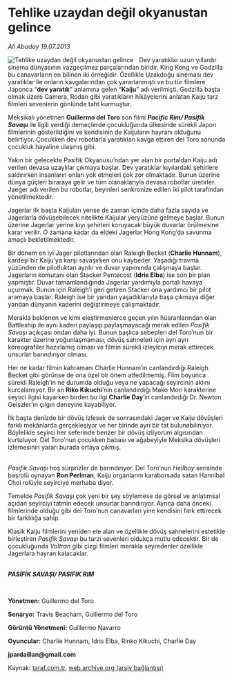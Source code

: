 # Tehlike uzaydan değil okyanustan gelince

*Ali Abaday 19.07.2013*

<div class="yazi"><img align="left" alt="Tehlike uzaydan değil okyanustan gelince" border="0" src="http://www.taraf.com.tr/fotoraflar/makaleler/tehlike-uzaydan-degil-okyanustan-gelince_2270_orijinal.jpg" style="border-right-width:10px; border-color:#FFFFFF"/><p>Dev yaratıklar uzun yıllardır sinema dünyasının vazgeçilmez parçalarından biridir. King Kong ve Godzilla bu canavarların en bilinen iki örneğidir. Özellikle Uzakdoğu sineması dev yaratıklar ile onların kavgalarından çok yararlanmıştı ve bu tür filmlere Japonca “<b>dev yaratık</b>” anlamına gelen “<b>Kaiju</b>” adı verilmişti. Godzilla başta olmak üzere Gamera, Rodan gibi yaratıkların hikâyelerini anlatan Kaiju tarz filmleri sevenlerin gönlünde taht kurmuştur.</p>
<p>Meksikalı yönetmen <b>Guillermo del Toro</b> son filmi <b><i>Pacific Rim/ Pasifik Savaşı</i></b> ile ilgili verdiği demeçlerde çocukluğunda ülkesinde sürekli Japon filmlerinin gösterildiğini ve kendisinin de Kaijuların hayranı olduğunu belirtiyor. Çocukken dev robotlarla yaratıkları kavga ettiren del Toro sonunda çocukluk hayaline ulaşmış gibi.</p>
<p>Yakın bir gelecekte Pasifik Okyanusu’ndan yer alan bir portaldan Kaiju adı verilen devasa uzaylılar çıkmaya başlar. Dev yaratıklar kıyılardaki şehirlere saldırırken insanların onları yok etmeleri çok zor olmaktadır. Bunun üzerine dünya güçleri biraraya gelir ve tüm olanaklarıyla devasa robotlar üretirler. Jaeger adı verilen bu robotlar, beyinleri senkronize edilen iki pilot tarafından yönetilmektedir.</p>
<p>Jagerlar ilk başta Kaijuları yense de zaman içinde daha fazla sayıda ve Jagerlarla dövüşebilecek nitelikte Kaijular yeryüzüne gelmeye başlar. Bunun üzerine Jagerlar yerine kıyı şehirleri koruyacak büyük duvarlar örülmesine karar verilir. O zamana kadar da eldeki Jagerlar Hong Kong’da savunma amaçlı bekletilmektedir.</p>
<p>Bir dönem en iyi Jager pilotlarından olan Raleigh Becket (<b>Charlie Hunnam</b>), kardeşi bir Kaiju’ya karşı savaşırken onu kaybeder. Yaşadığı travma yüzünden de pilotluktan ayrılır ve duvar yapımında çalışmaya başlar. Jagerların komutanı olan Stacker Pentecost (<b>Idris Elba</b>) ise son bir plan yapmıştır. Duvar tamamlandığında Jagerlar yardımıyla portalı havaya uçurmak. Bunun için Raleigh’i geri getiren Stacker ona yardımcı bir pilot aramaya başlar. Raleigh ise bir yandan yaşadıklarıyla başa çıkmaya diğer yandan dünyanın kaderini değiştirmeye çalışmaktadır.</p>
<p>Merakla beklenen ve kimi eleştirmenlerce geçen yılın hüsranlarından olan Battleship ile aynı kaderi paylaşıp paylaşmayacağı merak edilen <i>Pasifik Savaşı</i> açıkçası ondan daha iyi. Bunun başlıca sebepleri del Toro’nun bir karakter üzerine yoğunlaşmaması, dövüş sahneleri için ayrı ayrı koreografiler hazırlamış olması ve filmin sürekli izleyiciyi merak ettirecek unsurlar barındırıyor olması.</p>
<p>Her ne kadar filmin kahramanı Charlie Hunnam’ın canlandırdığı Raleigh Becket gibi görünse de ona özel bir önem atfedilmemiş. Film boyunca sürekli Raleigh’in ne durumda olduğu veya ne yapacağı seyircinin aklını kurcalamıyor. Bir an <b>Riko Kikuchi</b>’nin canlandırdığı Mako Mori karakterine seyirci ilgisi kayarken birden bu ilgi <b>Charlie Day</b>’in canlandırdığı Dr. Newton Geiszler’ın çılgın deneyine kayabiliyor.</p>
<p>İlk başta denizde bir dövüş izlesek de sonrasındaki Jager ve Kaiju dövüşleri farklı mekânlarda gerçekleşiyor ve her birinde ayrı bir tat bulunabiliniyor. Böylelikle seyirci her seferinde benzer bir dövüş izliyorum algısından kurtuluyor. Del Toro’nun çocukken babası ve ağabeyiyle Meksika dövüşleri izlemesinin yararı burada ortaya çıkmış.</p>
<p><i><br/>Pasifik Savaşı</i> hoş sürprizler de barındırıyor. Del Toro’nun <i>Hellboy</i> serisinde başrolü oynayan <b>Ron Perlman</b>, Kaiju organlarını karaborsada satan Hannibal Choi rolüyle seyirciye merhaba diyor. </p>
<p>Temelde <i>Pasifik Savaşı</i> çok yeni bir şey söylemese de görsel ve anlatımsal açıdan seyirciyi tatmin edecek unsurlar barındırıyor. Ayrıca daha önceki filmlerinde olduğu gibi del Toro’nun canavarları yine kendisini fark ettirecek bir farklılığa sahip.</p>
<p>Klasik Kaiju filmlerini yeniden ele alan ve özellikle dövüş sahnelerini estetikle birleştiren <i>Pasifik Savaşı</i> bu tarzı sevenleri oldukça mutlu edecektir. Bir de çocukluğunda <i>Voltran</i> gibi çizgi filmleri merakla seyredenler özellikle Jagerlara hayran kalacaklar.</p>
<p><b><i><br/>PASİFİK SAVAŞI/ PASIFIK RIM</i></b></p>
<p><b><br/></b></p><p><b>Yönetmen:</b> Guillermo del Toro</p>
<p><b>Senaryo:</b> Travis Beacham, Guillermo del Toro</p>
<p><b>Görüntü Yönetmeni:</b> Guillermo Navarro </p>
<p><b>Oyuncular:</b> Charlie Hunnam, Idris Elba, Rinko Kikuchi, Charlie Day</p>
<p><b>jpardaillan@gmail.com</b></p>
</div>

Kaynak: [taraf.com.tr](http://www.taraf.com.tr:80/ali-abaday/makale-tehlike-uzaydan-degil-okyanustan-gelince.htm), [web.archive.org (arşiv bağlantısı)](http://web.archive.org/web/20130721034004/http://www.taraf.com.tr:80/ali-abaday/makale-tehlike-uzaydan-degil-okyanustan-gelince.htm)
